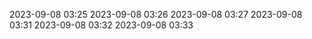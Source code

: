 2023-09-08 03:25
2023-09-08 03:26
2023-09-08 03:27
2023-09-08 03:31
2023-09-08 03:32
2023-09-08 03:33
